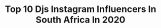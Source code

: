 ---
title: Top 10 Djs Instagram Influencers In South Africa In 2020
description: >-
  Find top djs Instagram influencers in South Africa in 2020. Most popular hashtags: #dj #sahiphop #southafrica #fashion.
platform: Instagram
profiles:
  - username: "iamtevivo"
    fullname: >-
      Bryn Gibbons
    location: "South Africa"
    followers: 8198
    engagement: 1264
    commentsToLikes: 0.013380
    id: ck6ufngqxy2180j71ynmcv2t2
    verified: false
    hashtags: "#oceanview, #friendship, #sunset, #valleyoflight2019"
  - username: "osoriofran_"
    fullname: >-
      Fran Osorio
    location: "South Africa"
    followers: 16156
    engagement: 470
    commentsToLikes: 0.045790
    id: ck137z84ydqiw0i19i2a4op50
    verified: false
    hashtags: "#travel, #style, #internationaldj, #traveling"
  - username: "chane_grobler18"
    fullname: >-
      Chané Grobler
    location: "South Africa"
    followers: 57147
    engagement: 1175
    commentsToLikes: 0.012317
    id: ck5q1k6eabdxq0i1196otdgno
    verified: false
    hashtags: "#coronavirus, #thelaserbeautique, #dance, #comedy"
  - username: "noirmusic"
    fullname: >-
      Noir
    location: "South Africa"
    followers: 43987
    engagement: 68
    commentsToLikes: 0.048835
    id: ck0w6e1ao84z00i19tjtdni70
    verified: false
    hashtags: "#doglovers, #comingsoon, #johannesburg, #osaka"
  - username: "costatitch"
    fullname: >-
      COSTA TITCH | 🇿🇦 |
    location: "South Africa"
    followers: 78616
    engagement: 1523
    commentsToLikes: 0.182977
    id: ck55ov64r96xr0i118ffgzlxm
    verified: false
    hashtags: "#kedecemberboss, #sahiphop, #unsignedartist, #southafricanmusic"
  - username: "mutherfukinhype"
    fullname: >-
      I Host The Best Events🤮
    location: "South Africa"
    followers: 5185
    engagement: 1576
    commentsToLikes: 0.165837
    id: ck5he6lgwrbmj0i110ag4ikh7
    verified: false
    hashtags: "#vibes, #retro, #cottonfest2020, #jordans"
  - username: "colinmkennedy"
    fullname: >-
      Colin Kennedy
    location: "South Africa"
    followers: 22064
    engagement: 802
    commentsToLikes: 0.028885
    id: ck55ogvnf8bqv0i11ugwptyeu
    verified: false
    hashtags: "#aaronsnyder, #keithhufnagel, #marcjohnson, #satvaleung"
  - username: "djmalwela"
    fullname: >-
      Dj Malwela
    location: "South Africa"
    followers: 32947
    engagement: 100
    commentsToLikes: 0.032997
    id: ck6tr7guuxdhx0j71b8rrhi60
    verified: false
    hashtags: "#djmalwelabirthdaycelebration, #anashe, #anasheguesthouse, #happybirthday"
  - username: "allantoniks"
    fullname: >-
      Allan Toniks
    location: "South Africa"
    followers: 27866
    engagement: 187
    commentsToLikes: 0.020100
    id: ck6tzdcna91ix0j71qxkqewvz
    verified: false
    hashtags: "#skuleka, #africa, #sikuleka, #kit"
  - username: "klyofficial"
    fullname: >-
      KEEPLOVEYOUNG
    location: "South Africa"
    followers: 65855
    engagement: 107
    commentsToLikes: 0.035767
    id: ck5hlmdqfkgzc0i11lc2b7h99
    verified: true
    hashtags: "#cottenfest2020, #cottonfest2020, #pamela, #gle"
---